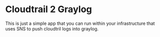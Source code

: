 # Cloudtrail 2 Graylog

This is just a simple app that you can run within your infrastructure
that uses SNS to push cloudtril logs into graylog.
